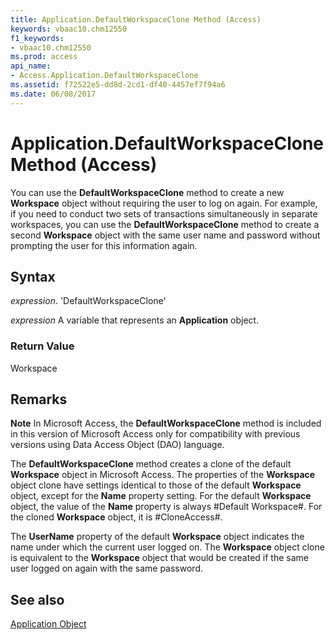 ```yaml
---
title: Application.DefaultWorkspaceClone Method (Access)
keywords: vbaac10.chm12550
f1_keywords:
- vbaac10.chm12550
ms.prod: access
api_name:
- Access.Application.DefaultWorkspaceClone
ms.assetid: f72522e5-dd8d-2cd1-df40-4457ef7f94a6
ms.date: 06/08/2017
---
```



# Application.DefaultWorkspaceClone Method (Access)

You can use the  **DefaultWorkspaceClone** method to create a new **Workspace** object without requiring the user to log on again. For example, if you need to conduct two sets of transactions simultaneously in separate workspaces, you can use the **DefaultWorkspaceClone** method to create a second **Workspace** object with the same user name and password without prompting the user for this information again.


## Syntax

 _expression_. 'DefaultWorkspaceClone'

 _expression_ A variable that represents an **Application** object.


### Return Value

Workspace


## Remarks


 **Note**  In Microsoft Access, the  **DefaultWorkspaceClone** method is included in this version of Microsoft Access only for compatibility with previous versions using Data Access Object (DAO) language.

The  **DefaultWorkspaceClone** method creates a clone of the default **Workspace** object in Microsoft Access. The properties of the **Workspace** object clone have settings identical to those of the default **Workspace** object, except for the **Name** property setting. For the default **Workspace** object, the value of the **Name** property is always #Default Workspace#. For the cloned **Workspace** object, it is #CloneAccess#.

The  **UserName** property of the default **Workspace** object indicates the name under which the current user logged on. The **Workspace** object clone is equivalent to the **Workspace** object that would be created if the same user logged on again with the same password.


## See also


[Application Object](Access.Application.md)

